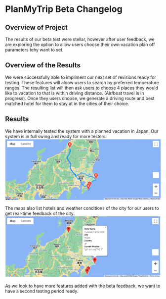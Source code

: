 # PlanMyTrip Beta Changelog

## Overview of Project

The results of our beta test were stellar, however after user feedback, we are exploring the option to allow users choose their own vacation plan off parameters tehy want to set.

## Overview of the Results

We were successfully able to impliment our next set of revisions ready for testing. These features will aloow users to search by preferred temperature ranges. The resulting list will then ask users to choose 4 places they would like to vacation to that is within driving distance. (Air/boat travel is in progress). Once they users choose, we generate a driving route and best matched hotel for them to stay at in the cities of their choice.

## Results

We have internally tested the system with a planned vacation in Japan. Our system is in full swing and ready for more testers. ![Internal Testing](vacation_itinerary/WeatherPy_travel_map.PNG)

The maps also list hotels and weather conditions of the city for our users to get real-time feedback of the city.
![Internal Testing](vacation_itinerary/WeatherPy_travel_map_markers.png)

As we look to have more features added with the beta feedback, we want to have a second testing period ready.
